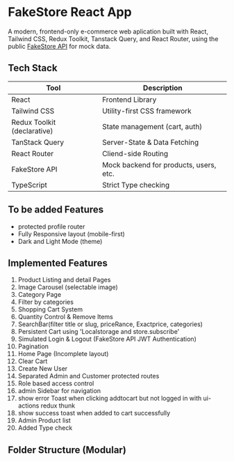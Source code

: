 # FakeStore React App

A modern, frontend-only e-commerce web aplication built with React, Tailwind CSS, Redux Toolkit, Tanstack Query, and React Router, using the public [FakeStore API](https://fakeapi.platzi.com/en) for mock data.

## Tech Stack

| Tool                        | Description                            |
| --------------------------- | -------------------------------------- |
| React                       | Frontend Library                       |
| Tailwind CSS                | Utility-first CSS framework            |
| Redux Toolkit (declarative) | State management (cart, auth)          |
| TanStack Query              | Server-State & Data Fetching           |
| React Router                | Cliend-side Routing                    |
| FakeStore API               | Mock backend for products, users, etc. |
| TypeScript                  | Strict Type checking                   |

## To be added Features

- protected profile router
- Fully Responsive layout (mobile-first)
- Dark and Light Mode (theme)

## Implemented Features

1. Product Listing and detail Pages
2. Image Carousel (selectable image)
3. Category Page
4. Filter by categories
5. Shopping Cart System
6. Quantity Control & Remove Items
7. SearchBar(filter title or slug, priceRance, Exactprice, categories)
8. Persistent Cart using 'Localstorage and store.subscribe'
9. Simulated Login & Logout (FakeStore API JWT Authentication)
10. Pagination
11. Home Page (Incomplete layout)
12. Clear Cart
13. Create New User
14. Separated Admin and Customer protected routes
15. Role based access control
16. admin Sidebar for navigation
17. show error Toast when clicking addtocart but not logged in with ui-actions redux thunk
18. show success toast when added to cart successfully
19. Admin Product list
20. Added Type check

## Folder Structure (Modular)

